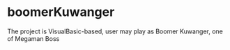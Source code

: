 # boomerKuwanger
The project is VisualBasic-based, user may play as Boomer Kuwanger, one of Megaman Boss
